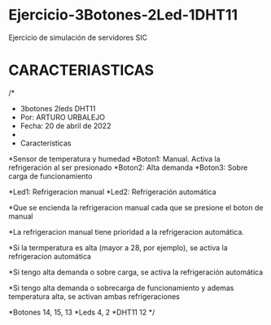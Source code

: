 # Ejercicio-3Botones-2Led-1DHT11
Ejercicio de simulación de servidores SIC

# CARACTERIASTICAS
/*
 * 3botones 2leds DHT11
 * Por: ARTURO URBALEJO
 * Fecha: 20 de abril de 2022
 * 
 * Características

  *Sensor de temperatura y humedad
  *Boton1: Manual. Activa la refrigeración al ser presionado
  *Boton2: Alta demanda
  *Boton3: Sobre carga de funcionamiento

  *Led1: Refrigeracion manual
  *Led2: Refrigeración automática
  
  *Que se encienda la refrigeracion manual cada que se presione el boton de manual
  
  *La refrigeracion manual tiene prioridad a la refrigeracion automática.
  
  *Si la termperatura es alta (mayor a 28, por ejemplo), se activa la refrigeracion automática
  
  *Si tengo alta demanda o sobre carga, se activa la refrigeración automática

  *Si tengo alta demanda o sobrecarga de funcionamiento y ademas temperatura alta, se activan ambas refrigeraciones

  *Botones 14, 15, 13
  *Leds 4, 2
  *DHT11 12
 */
